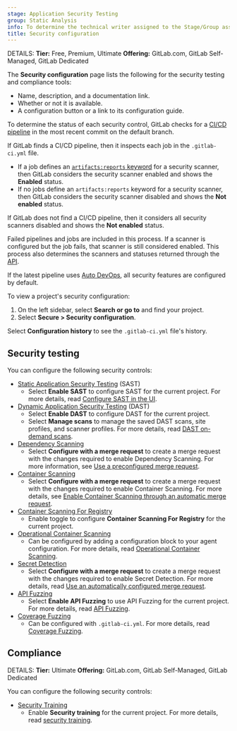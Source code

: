 ```yaml
---
stage: Application Security Testing
group: Static Analysis
info: To determine the technical writer assigned to the Stage/Group associated with this page, see https://handbook.gitlab.com/handbook/product/ux/technical-writing/#assignments
title: Security configuration
---
```


DETAILS:
**Tier:** Free, Premium, Ultimate
**Offering:** GitLab.com, GitLab Self-Managed, GitLab Dedicated

The **Security configuration** page lists the following for the security testing and compliance tools:

- Name, description, and a documentation link.
- Whether or not it is available.
- A configuration button or a link to its configuration guide.

To determine the status of each security control, GitLab checks for a [CI/CD pipeline](../../../ci/pipelines/_index.md)
in the most recent commit on the default branch.

If GitLab finds a CI/CD pipeline, then it inspects each job in the `.gitlab-ci.yml` file.

- If a job defines an [`artifacts:reports` keyword](../../../ci/yaml/artifacts_reports.md)
  for a security scanner, then GitLab considers the security scanner enabled and shows the **Enabled** status.
- If no jobs define an `artifacts:reports` keyword for a security scanner, then GitLab considers
  the security scanner disabled and shows the **Not enabled** status.

If GitLab does not find a CI/CD pipeline, then it considers all security scanners disabled and shows the **Not enabled** status.

Failed pipelines and jobs are included in this process. If a scanner is configured but the job fails,
that scanner is still considered enabled. This process also determines the scanners and statuses
returned through the [API](../../../api/graphql/reference/_index.md#securityscanners).

If the latest pipeline uses [Auto DevOps](../../../topics/autodevops/_index.md),
all security features are configured by default.

To view a project's security configuration:

1. On the left sidebar, select **Search or go to** and find your project.
1. Select **Secure > Security configuration**.

Select **Configuration history** to see the `.gitlab-ci.yml` file's history.

## Security testing

You can configure the following security controls:

- [Static Application Security Testing](../sast/_index.md) (SAST)
  - Select **Enable SAST** to configure SAST for the current project.
    For more details, read [Configure SAST in the UI](../sast/_index.md#configure-sast-by-using-the-ui).
- [Dynamic Application Security Testing](../dast/_index.md) (DAST)
  - Select **Enable DAST** to configure DAST for the current project.
  - Select **Manage scans** to manage the saved DAST scans, site profiles, and scanner profiles.
    For more details, read [DAST on-demand scans](../dast/on-demand_scan.md).
- [Dependency Scanning](../dependency_scanning/_index.md)
  - Select **Configure with a merge request** to create a merge request with the changes required to
    enable Dependency Scanning. For more information, see [Use a preconfigured merge request](../dependency_scanning/_index.md#use-a-preconfigured-merge-request).
- [Container Scanning](../container_scanning/_index.md)
  - Select **Configure with a merge request** to create a merge request with the changes required to
    enable Container Scanning. For more details, see
    [Enable Container Scanning through an automatic merge request](../container_scanning/_index.md#use-a-preconfigured-merge-request).
- [Container Scanning For Registry](../container_scanning/_index.md#container-scanning-for-registry)
  - Enable toggle to configure **Container Scanning For Registry** for the current project.
- [Operational Container Scanning](../../clusters/agent/vulnerabilities.md)
  - Can be configured by adding a configuration block to your agent configuration. For more details, read [Operational Container Scanning](../../clusters/agent/vulnerabilities.md#enable-operational-container-scanning).
- [Secret Detection](../secret_detection/pipeline/_index.md)
  - Select **Configure with a merge request** to create a merge request with the changes required to
    enable Secret Detection. For more details, read [Use an automatically configured merge request](../secret_detection/pipeline/_index.md#use-an-automatically-configured-merge-request).
- [API Fuzzing](../api_fuzzing/_index.md)
  - Select **Enable API Fuzzing** to use API Fuzzing for the current project. For more details, read [API Fuzzing](../api_fuzzing/configuration/enabling_the_analyzer.md).
- [Coverage Fuzzing](../coverage_fuzzing/_index.md)
  - Can be configured with `.gitlab-ci.yml`. For more details, read [Coverage Fuzzing](../coverage_fuzzing/_index.md#enable-coverage-guided-fuzz-testing).

## Compliance

DETAILS:
**Tier:** Ultimate
**Offering:** GitLab.com, GitLab Self-Managed, GitLab Dedicated

You can configure the following security controls:

- [Security Training](../vulnerabilities/_index.md#enable-security-training-for-vulnerabilities)
  - Enable **Security training** for the current project. For more details, read [security training](../vulnerabilities/_index.md#enable-security-training-for-vulnerabilities).

